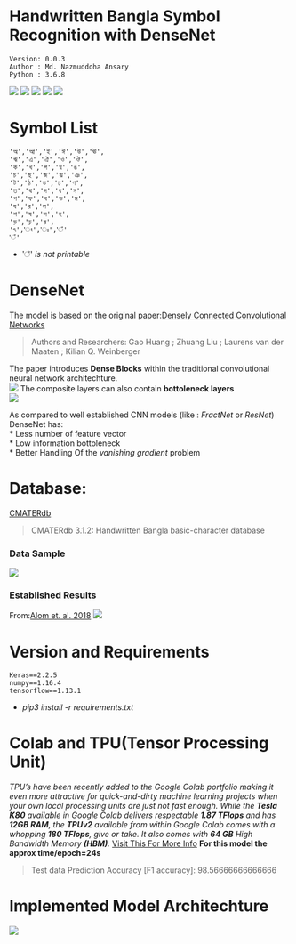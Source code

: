 # Handwritten Bangla Symbol Recognition with DenseNet
    Version: 0.0.3  
    Author : Md. Nazmuddoha Ansary
    Python : 3.6.8  
![](/info/src_img/python.ico?raw=true )
![](/info/src_img/tensorflow.ico?raw=true)
![](/info/src_img/keras.ico?raw=true)
![](/info/src_img/col.ico?raw=true)
![](/info/src_img/buet.ico?raw=true)

# Symbol List
    'অ','আ','ই','ঈ','উ','ঊ',  
    'ঋ','এ','ঐ','ও','ঔ',  
    'ক','খ','গ','ঘ','ঙ',  
    'চ','ছ','জ','ঝ','ঞ',  
    'ট','ঠ','ড','ঢ','ণ',  
    'ত','থ','দ','ধ','ন',  
    'প','ফ','ব','ভ','ম',  
    'য','র','ল',  
    'শ','ষ','স','হ',  
    'ড়','ঢ়','য়',  
    'ৎ','ং','ঃ','ঁ'  
    'ঁ'  

*   'ঁ' *is not printable*   

# DenseNet 
The model is based on the original paper:[Densely Connected Convolutional Networks](https://ieeexplore.ieee.org/document/8099726)  
> Authors and Researchers: Gao Huang ; Zhuang Liu ; Laurens van der Maaten ; Kilian Q. Weinberger

The paper introduces **Dense Blocks** within the traditional convolutional neural network architechture.  
![](/info/dense1.png?raw=true)
The composite layers can also contain **bottoleneck layers**   
![](/info/dense2.png?raw=true)

As compared to well established CNN models (like : *FractNet* or *ResNet*) DenseNet has:  
    *   Less number of feature vector  
    *   Low information bottoleneck   
    *   Better Handling Of the *vanishing gradient* problem      

# Database:
[CMATERdb](https://code.google.com/archive/p/cmaterdb/)
> CMATERdb 3.1.2: Handwritten Bangla basic-character database  
### Data Sample
![](/info/cm.png?raw=true)
### Established Results
From:[Alom et. al. 2018](https://www.hindawi.com/journals/cin/2018/6747098/)
![](/info/alom1.png?raw=true)

# Version and Requirements
    Keras==2.2.5  
    numpy==1.16.4  
    tensorflow==1.13.1  
* *pip3 install -r requirements.txt*
# Colab and TPU(Tensor Processing Unit)
*TPU’s have been recently added to the Google Colab portfolio making it even more attractive for quick-and-dirty machine learning projects when your own local processing units are just not fast enough. While the **Tesla K80** available in Google Colab delivers respectable **1.87 TFlops** and has **12GB RAM**, the **TPUv2** available from within Google Colab comes with a whopping **180 TFlops**, give or take. It also comes with **64 GB** High Bandwidth Memory **(HBM)**.*
[Visit This For More Info](https://medium.com/@jannik.zuern/using-a-tpu-in-google-colab-54257328d7da)
**For this model the approx time/epoch=24s**
> Test data Prediction Accuracy [F1 accuracy]: 98.56666666666666
# Implemented Model Architechture
![](/info/model.png?raw=true)
